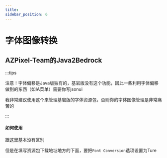 ```yaml
---
title: 
sidebar_position: 6
---
```


# 字体图像转换

## AZPixel-Team的Java2Bedrock

:::tips

注意！字体偏移是Java版独有的，基岩版没有这个功能，因此一些利用字体偏移做到的东西（如IA菜单）需要你写jsonui

我非常建议使用这个来管理基岩版的字体资源包，否则你的字体图像管理是非常痛苦的

:::

#### 如何使用

跟[这里](https://nitwikit.yizhan.wiki/%E6%89%A9%E5%B1%95%E9%98%85%E8%AF%BB/%E6%89%8B%E6%9C%BA%E7%8E%A9%E5%AE%B6%E6%94%AF%E6%8C%81/Geyser/%E8%BF%9B%E9%98%B6/%E6%9D%90%E8%B4%A8%E5%8C%85%E8%BD%AC%E6%8D%A2#%E6%93%8D%E4%BD%9C%E6%AD%A5%E9%AA%A4)基本没有区别

但是在填写资源包下载地址地方的下面，要把`Font Conversion`选项设置为Ture
